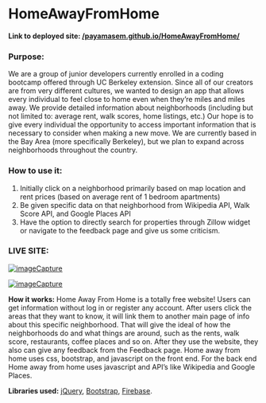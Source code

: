 # HomeAwayFromHome

**Link to deployed site: [/payamasem.github.io/HomeAwayFromHome/](payamasem.github.io/HomeAwayFromHome/)**

### Purpose:
We are a group of junior developers currently enrolled in a coding bootcamp offered through UC Berkeley extension. Since all of our creators are from very different cultures, we wanted to design an app that allows every individual to feel close to home even when they’re miles and miles away. We provide detailed information about neighborhoods (including but not limited to: average rent, walk scores, home listings, etc.) Our hope is to give every individual the opportunity to access important information that is necessary to consider when making a new move. We are currently based in the Bay Area (more specifically Berkeley), but we plan to expand across neighborhoods throughout the country. 

### How to use it:
1. Initially click on a neighborhood primarily based on map location and rent prices (based on average rent of 1 bedroom apartments)
2. Be given specific data on that neighborhood from Wikipedia API, Walk Score API, and Google Places API
3. Have the option to directly search for properties through Zillow widget or navigate to the feedback page and give us some criticism. 

### LIVE SITE:
<a href="https://media.giphy.com/media/xUOwGjCzScv4vdRUuk/giphy.gif"><img src="https://media.giphy.com/media/xUOwGjCzScv4vdRUuk/giphy.gif" title="imageCapture"/></a>

<a href="https://media.giphy.com/media/l4pTl5jJGgclxPmwg/giphy.gif"><img src="https://media.giphy.com/media/l4pTl5jJGgclxPmwg/giphy.gif" title="imageCapture"/></a>


**How it works:** 
Home Away From Home is a totally free website! Users can get information without log in or register any account. After users click the areas that they want to know, it will link them to another main page of info about this specific neighborhood. That will give the ideal of how the neighborhoods do and what things are around, such as the rents, walk score, restaurants, coffee places and so on. After they use the website, they also can give any feedback from the Feedback page.
Home away from home uses css, bootstrap, and javascript on the front end. For the back end Home away from home uses javascript and API’s like Wikipedia and Google Places.


**Libraries used:** [jQuery](https://jquery.com/), [Bootstrap](https://getbootstrap.com/), [Firebase](https://firebase.google.com/).
